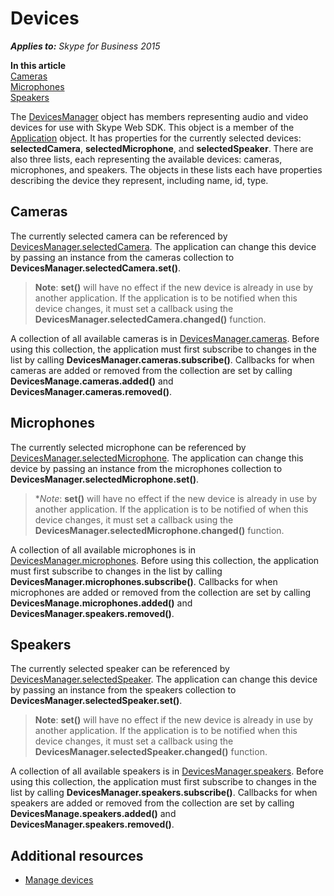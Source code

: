 
# Devices


 _**Applies to:** Skype for Business 2015_

 **In this article**  
[Cameras](#cameras)  
[Microphones](#microphones)  
[Speakers](#speakers)


The [DevicesManager](https://ucwa.skype.com/reference/WebSDK/interfaces/_s4b_sdk_d_.jcafe.devicesmanager.html) object has members representing audio and video devices for use with Skype Web SDK. This object is a member of the [Application](https://ucwa.skype.com/reference/WebSDK/interfaces/_s4b_sdk_d_.jcafe.application.html) object. It has properties for the currently selected devices: **selectedCamera**, **selectedMicrophone**, and **selectedSpeaker**. There are also three lists, each representing the available devices: cameras, microphones, and speakers. The objects in these lists each have properties describing the device they represent, including name, id, type.

## Cameras
<a name="sectionSection0"> </a>

The currently selected camera can be referenced by [DevicesManager.selectedCamera](https://ucwa.skype.com/reference/WebSDK/interfaces/_s4b_sdk_d_.jcafe.devicesmanager.html#selectedcamera). The application can change this device by passing an instance from the cameras collection to  **DevicesManager.selectedCamera.set()**. 

>**Note**: **set()** will have no effect if the new device is already in use by another application. If the application is to be notified when this device changes, it must set a callback using the **DevicesManager.selectedCamera.changed()** function.

A collection of all available cameras is in [DevicesManager.cameras](https://ucwa.skype.com/reference/WebSDK/interfaces/_s4b_sdk_d_.jcafe.devicesmanager.html#cameras). Before using this collection, the application must first subscribe to changes in the list by calling  **DevicesManager.cameras.subscribe()**. Callbacks for when cameras are added or removed from the collection are set by calling **DevicesManage.cameras.added()** and **DevicesManager.cameras.removed()**.


## Microphones
<a name="sectionSection1"> </a>

The currently selected microphone can be referenced by [DevicesManager.selectedMicrophone](https://ucwa.skype.com/reference/WebSDK/interfaces/_s4b_sdk_d_.jcafe.devicesmanager.html#selectedmicrophone). The application can change this device by passing an instance from the microphones collection to  **DevicesManager.selectedMicrophone.set()**. 

>**Note*: **set()** will have no effect if the new device is already in use by another application. If the application is to be notified of when this device changes, it must set a callback using the **DevicesManager.selectedMicrophone.changed()** function.

A collection of all available microphones is in [DevicesManager.microphones](https://ucwa.skype.com/reference/WebSDK/interfaces/_s4b_sdk_d_.jcafe.devicesmanager.html#microphones). Before using this collection, the application must first subscribe to changes in the list by calling  **DevicesManager.microphones.subscribe()**. Callbacks for when microphones are added or removed from the collection are set by calling **DevicesManage.microphones.added()** and **DevicesManager.speakers.removed()**.


## Speakers
<a name="sectionSection2"> </a>

The currently selected speaker can be referenced by [DevicesManager.selectedSpeaker](https://ucwa.skype.com/reference/WebSDK/interfaces/_s4b_sdk_d_.jcafe.devicesmanager.html#selectedspeaker). The application can change this device by passing an instance from the speakers collection to  **DevicesManager.selectedSpeaker.set()**. 

>**Note**: **set()** will have no effect if the new device is already in use by another application. If the application is to be notified when this device changes, it must set a callback using the **DevicesManager.selectedSpeaker.changed()** function.

A collection of all available speakers is in [DevicesManager.speakers](https://ucwa.skype.com/reference/WebSDK/interfaces/_s4b_sdk_d_.jcafe.devicesmanager.html#speakers). Before using this collection, the application must first subscribe to changes in the list by calling  **DevicesManager.speakers.subscribe()**. Callbacks for when speakers are added or removed from the collection are set by calling **DevicesManage.speakers.added()** and **DevicesManager.speakers.removed()**.


## Additional resources

- [Manage devices](PTDevicesManagerManageDevices.md)
